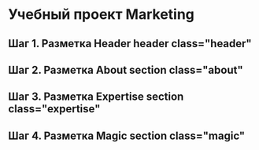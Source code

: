 # Учебный проект Marketing

## Шаг 1. Разметка Header header class="header"
## Шаг 2. Разметка About section class="about"
## Шаг 3. Разметка Expertise section class="expertise"
## Шаг 4. Разметка Magic section class="magic"  
